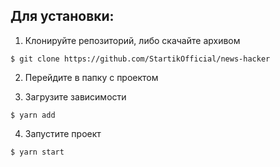 
## Для установки:
1. Клонируйте репозиторий, либо скачайте архивом
```
$ git clone https://github.com/StartikOfficial/news-hacker
```
2. Перейдите в папку с проектом

3. Загрузите зависимости 
```
$ yarn add
```
4. Запустите проект
```
$ yarn start
```
